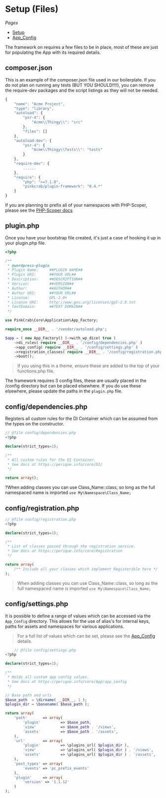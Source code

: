 # Setup \(Files\)

*Pages*
* [Setup](setup)
* [App_Config](app_config)

The framework on requires a few files to be in place, most of these are just for populating the App with its required details.

## composer.json

This is an example of the composer.json file used in our boilerplate. If you do not plan on running any tests \(BUT YOU SHOULD!!!!\), you can remove the require-dev packages and the script listings as they will not be needed.

```javascript
{
    "name": "Acme Project",
    "type": "library",
    "autoload": {
        "psr-4": {
            "Acme\\Thingy\\": "src"
        },
        "files": []
    },
    "autoload-dev": {
        "psr-4": {
            "Acme\\Thingy\\Tests\\": "tests"
        }
    },
    "require-dev": {
        ......
    },
    "require": {
        "php": ">=7.1.0",
        "pinkcrab/plugin-framework": "0.4.*"
    }
}
```

If you are planning to prefix all of your namespaces with PHP-Scoper, please see the [PHP-Scoper docs](../../PHP_Scoper/)

## plugin.php

Once you have your bootstrap file created, it's just a case of hooking it up in your plugin.php file.

```php
<?php

/**
 * @wordpress-plugin
 * Plugin Name:     ##PLUGIN NAME##
 * Plugin URI:      ##YOUR URL##
 * Description:     ##DESCRIPTION##
 * Version:         ##VERSION##
 * Author:          ##AUTHOR##
 * Author URI:      ##YOUR URL##
 * License:         GPL-2.0+
 * License URI:     http://www.gnu.org/licenses/gpl-2.0.txt
 * TextDomain:      ##TEXT DOMAIN##
 */

use PinkCrab\Core\Application\App_Factory;

require_once __DIR__ . '/vendor/autoload.php';

$app = ( new App_Factory() )->with_wp_dice( true )
	->di_rules( require __DIR__ . '/config/dependencies.php' )
	->app_config( require __DIR__ . '/config/settings.php' )
	->registration_classes( require __DIR__ . '/config/registration.php' )
	->boot();
```

>If you using this in a theme, ensure these are added to the top of your functions.php file.

The framework requires 3 config files, these are usually placed in the /config directory but can be placed elsewhere. If you do use these elsewhere, please update the paths in the ```plugin.php``` file.

## config/dependencies.php 

Registers all custom rules for the DI Container which can be assumed from the types on the constructor.

```php
// @file config/dependencies.php
<?php

declare(strict_types=1);

/**
 * All custom rules for the DI Container.
 * See docs at https://perique.info/core/DI/
 */

return array();
```
?When adding classes you can use Class_Name::class, so long as the full namespaced name is imported ```use My\Namespace\Class_Name;```

## config/registration.php

```php
// @file config/registration.php
<?php

declare(strict_types=1);

/**
 * List of classes passed through the registration service.
 * See docs at https://perique.info/core/Registration
 */

return array(
	/** Include all your classes which implement Registerable here */
);

```
>When adding classes you can use Class_Name::class, so long as the full namespaced name is imported ```use My\Namespace\Class_Name;```

## config/settings.php

It is possible to define a range of values which can be accessed via the `App_Config` directory. This allows for the use of alias's for internal keys, paths for assets and namespaces for various applications. 

> For a full list of values which can be set, please see the [App_Config](app_config) details.


```php
    // @file config/settings.php
<?php

declare(strict_types=1);

/**
 * Holds all custom app config values.
 * See docs at https://perique.info/core/App/app_config
 */

// Base path and urls
$base_path  = \dirname( __DIR__, 1 );
$plugin_dir = \basename( $base_path );

return array(
	'path'       => array(
		'plugin'         => $base_path,
		'view'           => $base_path . '/views',
		'assets'         => $base_path . '/assets',
	),
	'url'        => array(
		'plugin'         => \plugins_url( $plugin_dir ),
		'view'           => \plugins_url( $plugin_dir ) . '/views',
		'assets'         => \plugins_url( $plugin_dir ) . '/assets',
	),
	'post_types' => array(
		'events' => 'pc_prefix_events'
	),
	'plugin'     => array(
        'version' => '1.1.12'
	)
);
```
